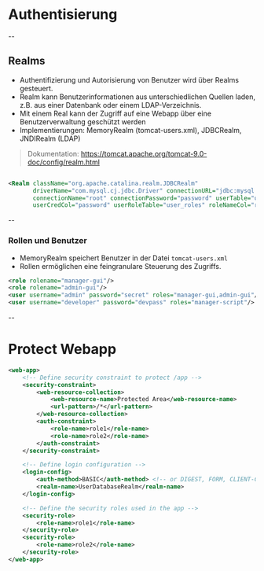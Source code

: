 # Authentisierung


--

## Realms

- Authentifizierung und Autorisierung von Benutzer wird über Realms gesteuert.
- Realm kann Benutzerinformationen aus unterschiedlichen Quellen laden, z.B. aus einer Datenbank oder einem
  LDAP-Verzeichnis.
- Mit einem Real kann der Zugriff auf eine Webapp über eine Benutzerverwaltung geschützt werden
- Implementierungen: MemoryRealm (tomcat-users.xml), JDBCRealm, JNDIRealm (LDAP)

> Dokumentation: https://tomcat.apache.org/tomcat-9.0-doc/config/realm.html

```xml

<Realm className="org.apache.catalina.realm.JDBCRealm"
       driverName="com.mysql.cj.jdbc.Driver" connectionURL="jdbc:mysql://localhost:3306/tomcat_users"
       connectionName="root" connectionPassword="password" userTable="users" userNameCol="username"
       userCredCol="password" userRoleTable="user_roles" roleNameCol="rolename"/>

```


--

### Rollen und Benutzer

- MemoryRealm speichert Benutzer in der Datei `tomcat-users.xml`
- Rollen ermöglichen eine feingranulare Steuerung des Zugriffs.

```xml
<role rolename="manager-gui"/>
<role rolename="admin-gui"/>
<user username="admin" password="secret" roles="manager-gui,admin-gui"/>
<user username="developer" password="devpass" roles="manager-script"/>
```

--

# Protect Webapp

```xml
<web-app>
    <!-- Define security constraint to protect /app -->
    <security-constraint>
        <web-resource-collection>
            <web-resource-name>Protected Area</web-resource-name>
            <url-pattern>/*</url-pattern>
        </web-resource-collection>
        <auth-constraint>
            <role-name>role1</role-name>
            <role-name>role2</role-name>
        </auth-constraint>
    </security-constraint>

    <!-- Define login configuration -->
    <login-config>
        <auth-method>BASIC</auth-method> <!-- or DIGEST, FORM, CLIENT-CERT -->
        <realm-name>UserDatabaseRealm</realm-name>
    </login-config>

    <!-- Define the security roles used in the app -->
    <security-role>
        <role-name>role1</role-name>
    </security-role>
    <security-role>
        <role-name>role2</role-name>
    </security-role>
</web-app>

```
